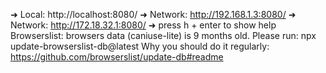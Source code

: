 
  ➜  Local:   http://localhost:8080/
  ➜  Network: http://192.168.1.3:8080/
  ➜  Network: http://172.18.32.1:8080/
  ➜  press h + enter to show help
Browserslist: browsers data (caniuse-lite) is 9 months old. Please run:
  npx update-browserslist-db@latest
  Why you should do it regularly: https://github.com/browserslist/update-db#readme
